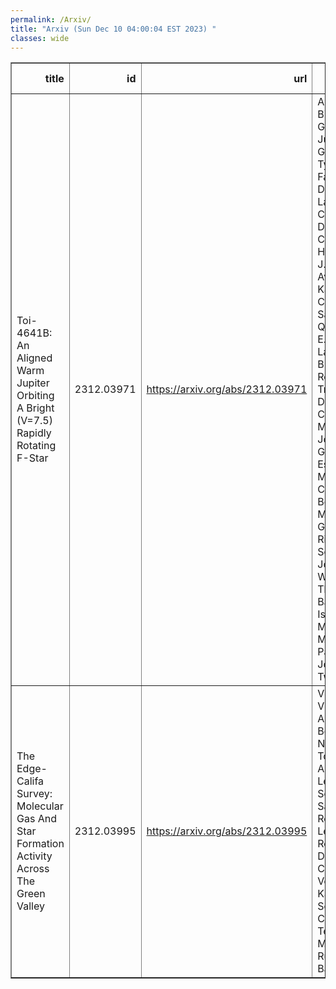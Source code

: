 ```yaml
---
permalink: /Arxiv/
title: "Arxiv (Sun Dec 10 04:00:04 EST 2023) "
classes: wide
---
```

<table border="1" class="dataframe">
  <thead>
    <tr style="text-align: right;">
      <th>title</th>
      <th>id</th>
      <th>url</th>
      <th>authors</th>
      <th>Local Authors</th>
    </tr>
  </thead>
  <tbody>
    <tr>
      <td>Toi-4641B: An Aligned Warm Jupiter Orbiting A Bright (V=7.5) Rapidly   Rotating F-Star</td>
      <td>2312.03971</td>
      <td><a href="https://arxiv.org/abs/2312.03971" target="_blank">https://arxiv.org/abs/2312.03971</a></td>
      <td>Allyson Bieryla, George Zhou, Juliana García-Mejía, Tyler R. Farnington, David W. Latham, Brad Carter, Jiayin Dong, Chelsea X. Huang, Simon J. Murphy, Avi Shporer, Karen A. Collins, Samuel N. Quinn, Mark E. Everett, Lars A. Buchhave, René Tronsgaard, David Charbonneau, Marshall C. Johnson, Gilbert A. Esquerdo, Michael Calkins, Perry Berlind, Jon M. Jenkins, George R. Ricker, Sara Seager, Joshua N. Winn, Thomas Barclay, Ismael Mireles, Martin Paegert, Joseph D. Twicken</td>
      <td>Marshall Johnson</td>
    </tr>
    <tr>
      <td>The Edge-Califa Survey: Molecular Gas And Star Formation Activity Across   The Green Valley</td>
      <td>2312.03995</td>
      <td><a href="https://arxiv.org/abs/2312.03995" target="_blank">https://arxiv.org/abs/2312.03995</a></td>
      <td>Vicente Villanueva, Alberto D. Bolatto, Stuart N. Vogel, Tony Wong, Adam K. Leroy, Sebastian F. Sanchez, Rebecca C. Levy, Erik Rosolowsky, Dario Colombo, Veselina Kalinova, Serena Cronin, Peter Teuben, Monica Rubio, Zein Bazzi</td>
      <td>Adam Leroy</td>
    </tr>
  </tbody>
</table>